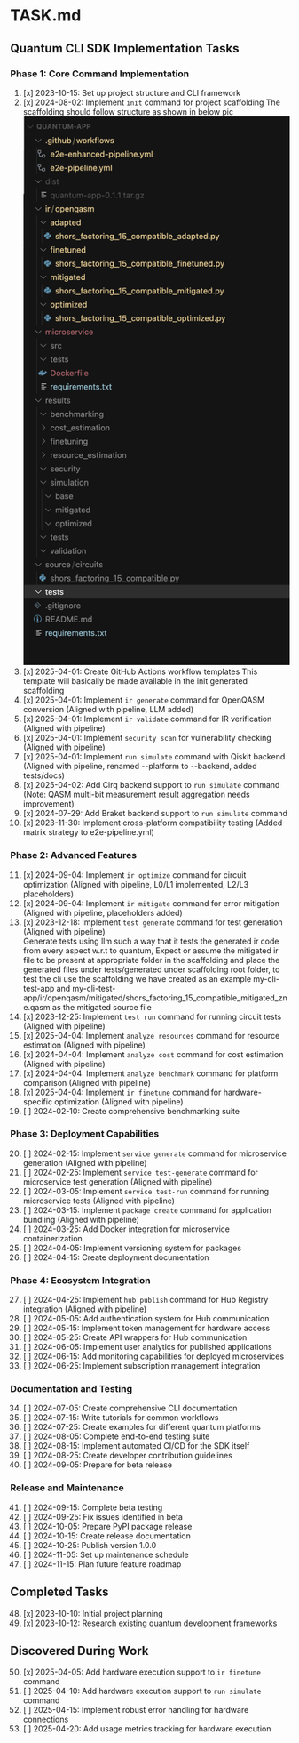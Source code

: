 # TASK.md

## Quantum CLI SDK Implementation Tasks

### Phase 1: Core Command Implementation
1. [x] 2023-10-15: Set up project structure and CLI framework
2. [x] 2024-08-02: Implement `init` command for project scaffolding
   The scaffolding should follow structure as shown in below pic
   ![Project Structure](./images/quantum-app-folder-structure.png)
3. [x] 2025-04-01: Create GitHub Actions workflow templates
   This template will basically be made available in the init generated scaffolding
4. [x] 2025-04-01: Implement `ir generate` command for OpenQASM conversion (Aligned with pipeline, LLM added)
5. [x] 2025-04-01: Implement `ir validate` command for IR verification (Aligned with pipeline)
6. [x] 2025-04-01: Implement `security scan` for vulnerability checking (Aligned with pipeline)
7. [x] 2025-04-01: Implement `run simulate` command with Qiskit backend (Aligned with pipeline, renamed --platform to --backend, added tests/docs)
8. [x] 2025-04-02: Add Cirq backend support to `run simulate` command (Note: QASM multi-bit measurement result aggregation needs improvement)
9. [x] 2024-07-29: Add Braket backend support to `run simulate` command
10. [x] 2023-11-30: Implement cross-platform compatibility testing (Added matrix strategy to e2e-pipeline.yml)

### Phase 2: Advanced Features
11. [x] 2024-09-04: Implement `ir optimize` command for circuit optimization (Aligned with pipeline, L0/L1 implemented, L2/L3 placeholders)
12. [x] 2024-09-04: Implement `ir mitigate` command for error mitigation (Aligned with pipeline, placeholders added)
13. [x] 2023-12-18: Implement `test generate` command for test generation (Aligned with pipeline)  
Generate tests using llm such a way that it tests the generated ir code from every aspect w.r.t to quantum, Expect or assume the mitigated ir file to be present at appropriate folder in the scaffolding and place the generated files under tests/generated under scaffolding root folder, to test the cli use the scaffolding we have created as an example my-cli-test-app and my-cli-test-app/ir/openqasm/mitigated/shors_factoring_15_compatible_mitigated_zne.qasm as the mitigated source file
14. [x] 2023-12-25: Implement `test run` command for running circuit tests (Aligned with pipeline)
15. [x] 2025-04-04: Implement `analyze resources` command for resource estimation (Aligned with pipeline)
16. [x] 2024-04-04: Implement `analyze cost` command for cost estimation (Aligned with pipeline)
17. [x] 2024-04-04: Implement `analyze benchmark` command for platform comparison (Aligned with pipeline)
18. [x] 2025-04-04: Implement `ir finetune` command for hardware-specific optimization (Aligned with pipeline)
19. [ ] 2024-02-10: Create comprehensive benchmarking suite

### Phase 3: Deployment Capabilities
20. [ ] 2024-02-15: Implement `service generate` command for microservice generation (Aligned with pipeline)
21. [ ] 2024-02-25: Implement `service test-generate` command for microservice test generation (Aligned with pipeline)
22. [ ] 2024-03-05: Implement `service test-run` command for running microservice tests (Aligned with pipeline)
23. [ ] 2024-03-15: Implement `package create` command for application bundling (Aligned with pipeline)
24. [ ] 2024-03-25: Add Docker integration for microservice containerization
25. [ ] 2024-04-05: Implement versioning system for packages
26. [ ] 2024-04-15: Create deployment documentation

### Phase 4: Ecosystem Integration
27. [ ] 2024-04-25: Implement `hub publish` command for Hub Registry integration (Aligned with pipeline)
28. [ ] 2024-05-05: Add authentication system for Hub communication
29. [ ] 2024-05-15: Implement token management for hardware access
30. [ ] 2024-05-25: Create API wrappers for Hub communication
31. [ ] 2024-06-05: Implement user analytics for published applications
32. [ ] 2024-06-15: Add monitoring capabilities for deployed microservices
33. [ ] 2024-06-25: Implement subscription management integration

### Documentation and Testing
34. [ ] 2024-07-05: Create comprehensive CLI documentation
35. [ ] 2024-07-15: Write tutorials for common workflows
36. [ ] 2024-07-25: Create examples for different quantum platforms
37. [ ] 2024-08-05: Complete end-to-end testing suite
38. [ ] 2024-08-15: Implement automated CI/CD for the SDK itself
39. [ ] 2024-08-25: Create developer contribution guidelines
40. [ ] 2024-09-05: Prepare for beta release

### Release and Maintenance
41. [ ] 2024-09-15: Complete beta testing
42. [ ] 2024-09-25: Fix issues identified in beta
43. [ ] 2024-10-05: Prepare PyPI package release
44. [ ] 2024-10-15: Create release documentation
45. [ ] 2024-10-25: Publish version 1.0.0
46. [ ] 2024-11-05: Set up maintenance schedule
47. [ ] 2024-11-15: Plan future feature roadmap

## Completed Tasks
48. [x] 2023-10-10: Initial project planning
49. [x] 2023-10-12: Research existing quantum development frameworks

## Discovered During Work
<!-- Add new tasks discovered during development here -->
50. [x] 2025-04-05: Add hardware execution support to `ir finetune` command
51. [ ] 2025-04-10: Add hardware execution support to `run simulate` command
52. [ ] 2025-04-15: Implement robust error handling for hardware connections
53. [ ] 2025-04-20: Add usage metrics tracking for hardware execution
